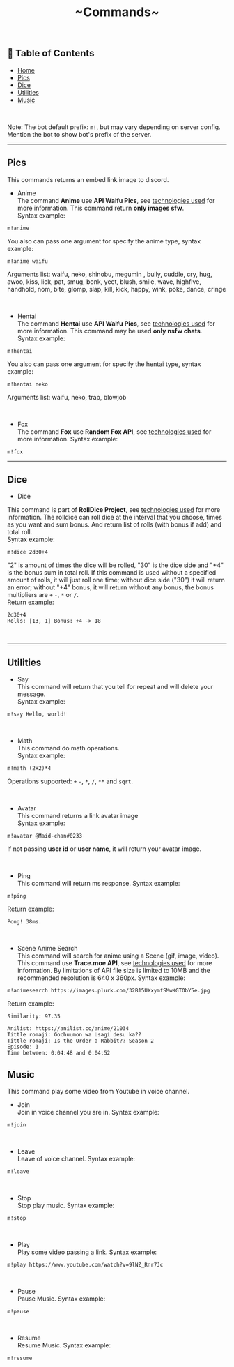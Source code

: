 <h1 align="center"> ~Commands~ </h1>

<!-- ---------------------------------------------- -->
<br>

## 📝 Table of Contents

- [Home](../)
- [Pics](#pics)
- [Dice](#dice)
- [Utilities](#utilities)
- [Music](#music)

<br>

Note: The bot default prefix: ``m!``, but may vary depending on server config. Mention the bot to show bot's prefix of the server. 

---
<!-- ---------------------------------------------- -->

## Pics <a name="pics"></a>
This commands returns an embed link image to discord. <br>
- Anime <br>
The command **Anime** use **API Waifu Pics**, see [technologies used](#Technologies_Used) for more information. This command return **only images sfw**. <br>
Syntax example:
```
m!anime
``` 
You also can pass one argument for specify the anime type, syntax example:
```
m!anime waifu
```
Arguments list: waifu, neko, shinobu, megumin , bully, cuddle, cry, hug, awoo, kiss, lick, pat, smug, bonk, yeet, blush, smile, wave, highfive, handhold, nom, bite, glomp, slap, kill, kick, happy, wink, poke, dance, cringe

<br>

- Hentai <br>
The command **Hentai** use **API Waifu Pics**, see [technologies used](#Technologies_Used) for more information. This command may be used **only nsfw chats**.<br>
Syntax example:
```
m!hentai
```
You also can pass one argument for specify the hentai type, syntax example:
```
m!hentai neko
```
Arguments list: waifu, neko, trap, blowjob

<br>

- Fox <br>
The command **Fox** use **Random Fox API**, see [technologies used](#Technologies_Used) for more information.
Syntax example:
```
m!fox
```

---
## Dice <a name="dice"></a>
- Dice <br>

This command is part of **RollDice Project**, see [technologies used](#Technologies_Used) for more information. The rolldice can roll dice at the interval that you choose, times as you want and sum bonus. And return list of rolls (with bonus if add) and total roll.<br>
Syntax example:
```
m!dice 2d30+4
``` 
"2" is amount of times the dice will be rolled, "30" is the dice side and "+4" is the bonus sum in total roll. If this command is used without a specified amount of rolls, it will just roll one time; without dice side ("30") it will return an error; without "+4" bonus, it will return without any bonus, the bonus multipliers are ``+`` ``-``, ``*`` or ``/``. <br>
Return example:
```
2d30+4
Rolls: [13, 1] Bonus: +4 -> 18
```

<br>

---
## Utilities <a name="utilities"></a>
- Say <br>
This command will return that you tell for repeat and will delete your message. <br>
Syntax example:
```
m!say Hello, world!
```
<br>

- Math <br>
This command do math operations. <br>
Syntax example:
```
m!math (2+2)*4
```
Operations supported: ``+`` ``-``, ``*``, ``/``, ``**`` and ``sqrt``.

<br>

- Avatar <br>
This command returns a link avatar image <br>
Syntax example:
```
m!avatar @Maid-chan#0233
```
If not passing **user id** or **user name**, it will return your avatar image.

<br>

- Ping <br>
This command will return ms response.
Syntax example:
```
m!ping
```
Return example:
```
Pong! 38ms.
```

<br>

- Scene Anime Search <br>
This command will search for anime using a Scene (gif, image, vídeo). This command use **Trace.moe API**, see [technologies used](#Technologies_Used) for more information. By limitations of API file size is limited to 10MB and the recommended resolution is 640 x 360px.
Syntax example:
```
m!animesearch https://images.plurk.com/32B15UXxymfSMwKGTObY5e.jpg
```
Return example:
```
Similarity: 97.35

Anilist: https://anilist.co/anime/21034
Tittle romaji: Gochuumon wa Usagi desu ka??
Tittle romaji: Is the Order a Rabbit?? Season 2
Episode: 1
Time between: 0:04:48 and 0:04:52
```

## Music <a name="music"></a>
This command play some video from Youtube in voice channel. <br>

- Join <br>
Join in voice channel you are in.
Syntax example:
```
m!join
```

<br>

- Leave <br>
Leave of voice channel.
Syntax example:
```
m!leave
```

<br>

- Stop <br>
Stop play music.
Syntax example:
```
m!stop
```

<br>

- Play <br>
Play some video passing a link.
Syntax example:
```
m!play https://www.youtube.com/watch?v=9lNZ_Rnr7Jc
```

<br>

- Pause <br>
Pause Music.
Syntax example:
```
m!pause
```

<br>

- Resume <br>
Resume Music.
Syntax example:
```
m!resume
```
